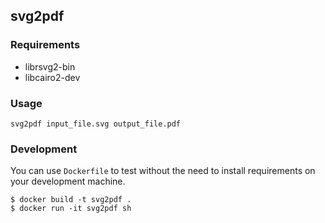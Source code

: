 svg2pdf
-------

### Requirements

- librsvg2-bin
- libcairo2-dev

### Usage

    svg2pdf input_file.svg output_file.pdf

### Development

You can use `Dockerfile` to test without the need to install requirements on
your development machine.

    $ docker build -t svg2pdf .
    $ docker run -it svg2pdf sh